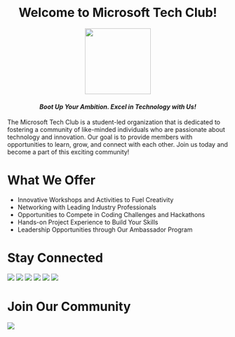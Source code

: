
<div align="center"> 
  <br> 
  <h1>Welcome to Microsoft Tech Club!</h1> 
  <img src="https://github.com/user-attachments/assets/032571b4-9226-4834-b33d-f60c520dbd0b" height=150> 
  <h4><em>Boot Up Your Ambition. Excel in Technology with Us!</em></h4> 
</div> 
<p>The Microsoft Tech Club is a student-led organization that is dedicated to fostering a community of like-minded individuals who are passionate about technology and innovation. Our goal is to provide members with opportunities to learn, grow, and connect with each other. Join us today and become a part of this exciting community!</p> 
<div> 
  <h1>What We Offer</h1> 
  <ul> 
    <li>Innovative Workshops and Activities to Fuel Creativity</li> 
    <li>Networking with Leading Industry Professionals</li> 
    <li>Opportunities to Compete in Coding Challenges and Hackathons</li> 
    <li>Hands-on Project Experience to Build Your Skills</li> 
    <li>Leadership Opportunities through Our Ambassador Program</li> 
  </ul> 
</div> 
<div> 
  <h1>Stay Connected</h1> 
  <p align="left"> 
    <a href="https://www.linkedin.com/company/microsoft-tech-club/" target="blank"><img src="https://img.shields.io/badge/LinkedIn-0077B5?style=for-the-badge&logo=linkedin&logoColor=white" /></a> 
    <a href="https://www.instagram.com/mtcbpdc/" target="blank"><img src="https://img.shields.io/badge/Instagram-E4405F?style=for-the-badge&logo=instagram&logoColor=white" /></a> 
    <a href="https://www.threads.net/@mtcbpdc" target="blank"><img src="https://img.shields.io/badge/Threads-000000?style=for-the-badge&logo=threads&logoColor=white" /></a> 
    <a href="https://medium.com/@microsofttechclub" target="blank"><img src="https://img.shields.io/badge/Medium-12100E?style=for-the-badge&logo=medium&logoColor=white" /></a> 
    <a href="https://x.com/mtcbpdc" target="blank"><img src="https://img.shields.io/badge/Twitter-1DA1F2?style=for-the-badge&logo=twitter&logoColor=white" /></a>
    <a href="https://mtcbpdcdubai.github.io/MTC-BITS-Pilani-Dubai-Campus/" target="blank"><img src="https://img.shields.io/badge/Website-000000?style=for-the-badge&logo=About.me&logoColor=white" /></a> 
</div> 
<div> 
  <h1>Join Our Community</h1> 
  <a href="https://mtcbpdcdubai.github.io/MTC-BITS-Pilani-Dubai-Campus/#/membership" target="blank"><img src="https://img.shields.io/badge/Join_Now-28a745?style=for-the-badge&logo=signup&logoColor=white" /></a> 
</div>
<!-- ## Hi there 👋



**Here are some ideas to get you started:**

🙋‍♀️ A short introduction - what is your organization all about?
🌈 Contribution guidelines - how can the community get involved?
👩‍💻 Useful resources - where can the community find your docs? Is there anything else the community should know?
🍿 Fun facts - what does your team eat for breakfast?
🧙 Remember, you can do mighty things with the power of [Markdown](https://docs.github.com/github/writing-on-github/getting-started-with-writing-and-formatting-on-github/basic-writing-and-formatting-syntax)
-->
